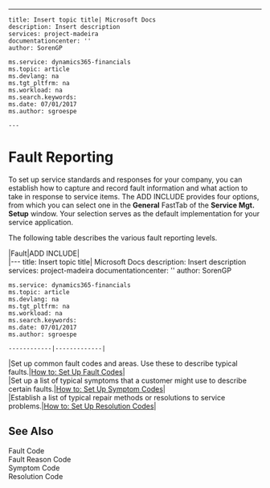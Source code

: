 ---
    title: Insert topic title| Microsoft Docs
    description: Insert description
    services: project-madeira
    documentationcenter: ''
    author: SorenGP

    ms.service: dynamics365-financials
    ms.topic: article
    ms.devlang: na
    ms.tgt_pltfrm: na
    ms.workload: na
    ms.search.keywords:
    ms.date: 07/01/2017
    ms.author: sgroespe

    ---
# Fault Reporting
To set up service standards and responses for your company, you can establish how to capture and record fault information and what action to take in response to service items. The ADD INCLUDE<!--[!INCLUDE[demolong](../../includes/navnow_md.md)]--> provides four options, from which you can select one in the **General** FastTab of the **Service Mgt. Setup** window. Your selection serves as the default implementation for your service application.  
  
 The following table describes the various fault reporting levels.  
  
|Fault|ADD INCLUDE<!--[!INCLUDE[bp_tabledescription](../../includes/bp_tabledescription_md.md)]-->|  
|---
    title: Insert topic title| Microsoft Docs
    description: Insert description
    services: project-madeira
    documentationcenter: ''
    author: SorenGP

    ms.service: dynamics365-financials
    ms.topic: article
    ms.devlang: na
    ms.tgt_pltfrm: na
    ms.workload: na
    ms.search.keywords:
    ms.date: 07/01/2017
    ms.author: sgroespe

    ------------|-------------|  
|Set up common fault codes and areas. Use these to describe typical faults.|[How to: Set Up Fault Codes](../FullExperience/how-to-set-up-fault-codes.md)|  
|Set up a list of typical symptoms that a customer might use to describe certain faults.|[How to: Set Up Symptom Codes](../FullExperience/how-to-set-up-symptom-codes.md)|  
|Establish a list of typical repair methods or resolutions to service problems.|[How to: Set Up Resolution Codes](../FullExperience/how-to-set-up-resolution-codes.md)|  
  
## See Also  
 Fault Code   
 Fault Reason Code   
 Symptom Code   
 Resolution Code